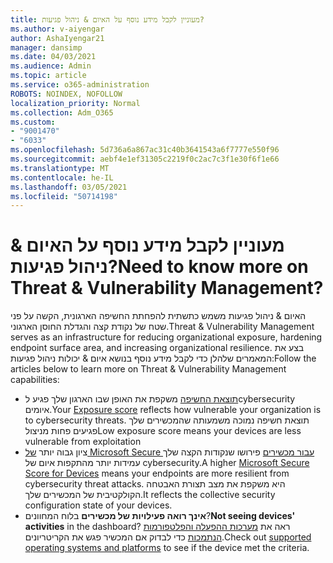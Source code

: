 ```yaml
---
title: מעוניין לקבל מידע נוסף על האיום & ניהול פגיעות?
ms.author: v-aiyengar
author: AshaIyengar21
manager: dansimp
ms.date: 04/03/2021
ms.audience: Admin
ms.topic: article
ms.service: o365-administration
ROBOTS: NOINDEX, NOFOLLOW
localization_priority: Normal
ms.collection: Adm_O365
ms.custom:
- "9001470"
- "6033"
ms.openlocfilehash: 5d736a6a867ac31c40b3641543a6f7777e550f96
ms.sourcegitcommit: aebf4e1ef31305c2219f0c2ac7c3f1e30f6f1e66
ms.translationtype: MT
ms.contentlocale: he-IL
ms.lasthandoff: 03/05/2021
ms.locfileid: "50714198"
---
```

# <a name="need-to-know-more-on-threat--vulnerability-management"></a><span data-ttu-id="8ed5b-102">מעוניין לקבל מידע נוסף על האיום & ניהול פגיעות?</span><span class="sxs-lookup"><span data-stu-id="8ed5b-102">Need to know more on Threat & Vulnerability Management?</span></span>

<span data-ttu-id="8ed5b-103">האיום & ניהול פגיעות משמש כתשתית להפחתת החשיפה הארגונית, הקשה על פני שטח של נקודת קצה והגדלת החוסן הארגוני.</span><span class="sxs-lookup"><span data-stu-id="8ed5b-103">Threat & Vulnerability Management serves as an infrastructure for reducing organizational exposure, hardening endpoint surface area, and increasing organizational resilience.</span></span> <span data-ttu-id="8ed5b-104">בצע את המאמרים שלהלן כדי לקבל מידע נוסף בנושא איום & יכולות ניהול פגיעות:</span><span class="sxs-lookup"><span data-stu-id="8ed5b-104">Follow the articles below to learn more on Threat & Vulnerability Management capabilities:</span></span>

- <span data-ttu-id="8ed5b-105">[תוצאת החשיפה](https://docs.microsoft.com/windows/security/threat-protection/microsoft-defender-atp/tvm-exposure-score) משקפת את האופן שבו הארגון שלך פגיע לcybersecurity איומים.</span><span class="sxs-lookup"><span data-stu-id="8ed5b-105">Your [Exposure score](https://docs.microsoft.com/windows/security/threat-protection/microsoft-defender-atp/tvm-exposure-score) reflects how vulnerable your organization is to cybersecurity threats.</span></span> <span data-ttu-id="8ed5b-106">תוצאת חשיפה נמוכה משמעותה שהמכשירים שלך פגיעים פחות מניצול</span><span class="sxs-lookup"><span data-stu-id="8ed5b-106">Low exposure score means your devices are less vulnerable from exploitation</span></span>
- <span data-ttu-id="8ed5b-107">ציון גבוה יותר [של Microsoft Secure עבור מכשירים](https://docs.microsoft.com/windows/security/threat-protection/microsoft-defender-atp/tvm-microsoft-secure-score-devices) פירושו שנקודות הקצה שלך עמידות יותר מהתקפות איום של cybersecurity.</span><span class="sxs-lookup"><span data-stu-id="8ed5b-107">A higher [Microsoft Secure Score for Devices](https://docs.microsoft.com/windows/security/threat-protection/microsoft-defender-atp/tvm-microsoft-secure-score-devices) means your endpoints are more resilient from cybersecurity threat attacks.</span></span> <span data-ttu-id="8ed5b-108">היא משקפת את מצב תצורת האבטחה הקולקטיבית של המכשירים שלך.</span><span class="sxs-lookup"><span data-stu-id="8ed5b-108">It reflects the collective security configuration state of your devices.</span></span>
- <span data-ttu-id="8ed5b-109">**אינך רואה פעילויות של מכשירים** בלוח המחוונים?</span><span class="sxs-lookup"><span data-stu-id="8ed5b-109">**Not seeing devices' activities** in the dashboard?</span></span> <span data-ttu-id="8ed5b-110">ראה את [מערכות ההפעלה והפלטפורמות הנתמכות](https://docs.microsoft.com/windows/security/threat-protection/microsoft-defender-atp/tvm-supported-os) כדי לבדוק אם המכשיר פגש את הקריטריונים.</span><span class="sxs-lookup"><span data-stu-id="8ed5b-110">Check out [supported operating systems and platforms](https://docs.microsoft.com/windows/security/threat-protection/microsoft-defender-atp/tvm-supported-os) to see if the device met the criteria.</span></span>
